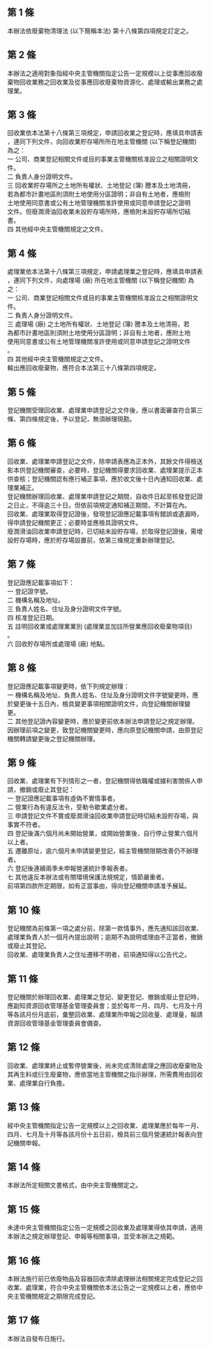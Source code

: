 第 1 條
-------
本辦法依廢棄物清理法 (以下簡稱本法) 第十八條第四項規定訂定之。

第 2 條
-------
本辦法之適用對象指經中央主管機關指定公告一定規模以上從事應回收廢  
棄物回收業務之回收業及從事應回收廢棄物資源化、處理或輸出業務之處  
理業。

第 3 條
-------
回收業依本法第十八條第三項規定，申請回收業之登記時，應填具申請表  
，連同下列文件，向回收業貯存場所所在地主管機關 (以下稱登記機關)  
為之：  
一  公司、商業登記相關文件或目的事業主管機關核准設立之相關證明文  
    件。  
二  負責人身分證明文件。  
三  回收業貯存場所之土地所有權狀、土地登記 (簿) 謄本及土地清冊，  
    若為都市計畫地區則須附土地使用分區證明；非自有土地者，應檢附  
    土地使用同意書或公有土地管理機關准許使用或同意申請登記之證明  
    文件。但廢潤滑油回收業未設貯存場所時，應檢附未設貯存場所切結  
    書。  
四  其他經中央主管機關規定之文件。

第 4 條
-------
處理業依本法第十八條第三項規定，申請處理業之登記時，應填具申請表  
，連同下列文件，向處理場 (廠) 所在地主管機關 (以下稱登記機關) 為  
之：  
一  公司、商業登記相關文件或目的事業主管機關核准設立之相關證明文  
    件。  
二  負責人身分證明文件。  
三  處理場 (廠) 之土地所有權狀、土地登記 (簿) 謄本及土地清冊，若  
    為都市計畫地區則須附土地使用分區證明；非自有土地者，應附土地  
    使用同意書或公有土地管理機關准許使用或同意申請登記之證明文件  
    。  
四  其他經中央主管機關規定之文件。  
輸出應回收廢棄物，應符合本法第三十八條第四項規定。

第 5 條
-------
登記機關受理回收業、處理業申請登記之文件後，應以書面審查符合第三  
條、第四條規定後，予以登記，無須辦理現勘。

第 6 條
-------
回收業、處理業申請登記之文件，除申請表應為正本外，其餘文件得檢送  
影本供登記機關審查，必要時，登記機關得要求回收業、處理業提示正本  
供查核；登記機關認有應行補正事項，應於收文後十日內通知回收業、處  
理業補正。  
登記機關辦理回收業、處理業申請登記之期間，自收件日起至核發登記證  
之日止，不得逾三十日。但依前項規定通知補正期間，不計算在內。  
回收業、處理業取得登記證後，發現登記證應記載事項有錯誤或遺漏時，  
得申請登記機關更正；必要時並應檢具證明文件。  
廢潤滑油回收業申請登記時，已切結未設貯存場，於取得登記證後，需增  
設貯存場時，應於貯存場設置前，依第三條規定重新辦理登記。

第 7 條
-------
登記證應記載事項如下：  
一  登記證字號。  
二  機構名稱及地址。  
三  負責人姓名、住址及身分證明文件字號。  
四  核准登記日期。  
五  註明回收業或處理業業別 (處理業並加註所營業應回收廢棄物項目)  
    。  
六  回收貯存場所或處理場 (廠) 地點。

第 8 條
-------
登記證應記載事項變更時，依下列規定辦理：  
一  機構名稱及地址、負責人姓名、住址及身分證明文件字號變更時，應  
    於變更後十五日內，檢具變更事項相關證明文件，向登記機關辦理變  
    更。  
二  其他登記證內容變更時，應於變更前依本辦法申請登記之規定辦理。  
因辦理前項之變更，致登記機關變更時，應向原登記機關申請，由原登記  
機關轉請變更後之登記機關辦理。

第 9 條
-------
回收業、處理業有下列情形之一者，登記機關得依職權或據利害關係人申  
請，撤銷或廢止其登記：  
一  登記證應記載事項有虛偽不實情事者。  
二  營業行為有違反法令，受勒令歇業處分者。  
三  申請登記文件不實或廢潤滑油回收業申請登記時切結未設貯存場，與  
    事實不符者。  
四  登記後滿六個月尚未開始營業，或開始營業後，自行停止營業六個月  
    以上者。  
五  遷離原址，逾六個月未申請變更登記，經主管機關限期改善仍不辦理  
    者。  
六  登記後連續兩季未申報營運統計季報表者。  
七  其他違反本辦法或有關環境保護法規規定，情節嚴重者。  
前項第四款所定期限，如有正當事由，得向登記機關申請准予展延。

第 10 條
--------
登記機關為前條第一項之處分前，除第一款情事外，應先通知該回收業、  
處理業負責人於一個月內提出說明；逾期不為說明或理由不正當者，撤銷  
或廢止其登記。  
回收業、處理業負責人之住址遷移不明者，前項通知得以公告代之。

第 11 條
--------
登記機關於辦理回收業、處理業之登記、變更登記、撤銷或廢止登記時，  
應副知資源回收管理基金管理委員會；並於每年一月、四月、七月及十月  
等各該月份月底前，彙整回收業、處理業所申報之回收量、處理量，報請  
資源回收管理基金管理委員會備查。

第 12 條
--------
回收業、處理業終止或暫停營業後，尚未完成清除處理之應回收廢棄物及  
其再生料或衍生廢棄物，應依當地主管機關之指示辦理，所需費用由回收  
業、處理業自行負擔。

第 13 條
--------
經中央主管機關指定公告一定規模以上之回收業、處理業應於每年一月、  
四月、七月及十月等各該月份十五日前，檢具前三個月營運統計報表向登  
記機關申報。

第 14 條
--------
本辦法所定相關文書格式，由中央主管機關定之。

第 15 條
--------
未達中央主管機關指定公告一定規模之回收業及處理業得依其申請，適用  
本辦法之規定辦理登記、申報等相關事項，並受本辦法之規範。

第 16 條
--------
本辦法施行前已依廢物品及容器回收清除處理辦法相關規定完成登記之回  
收業、處理業，符合中央主管機關依本法公告之一定規模以上者，應依中  
央主管機關規定之期限完成登記。

第 17 條
--------
本辦法自發布日施行。

